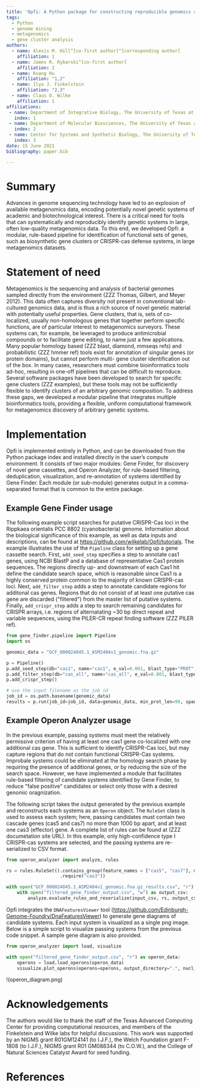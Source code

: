 ```yaml
---
title: 'Opfi: A Python package for constructing reproducible genomics and metagenomics mining pipelines'
tags:
  - Python
  - genome mining
  - metagenomics
  - gene cluster analysis
authors:
  - name: Alexis M. Hill^[co-first author]^[corresponding author]
    affiliation: 1
  - name: James R. Rybarski^[co-first author]
    affiliation: 2
  - name: Kuang Hu
    affiliation: "1,2"
  - name: Ilya J. Finkelstein
    affiliation: "2,3"
  - name: Claus O. Wilke
    affiliation: 1
affiliations:
 - name: Department of Integrative Biology, The University of Texas at Austin, Austin, Texas 78712, USA
   index: 1
 - name: Department of Molecular Biosciences, The University of Texas at Austin, Austin, Texas 78712, USA
   index: 2
 - name: Center for Systems and Synthetic Biology, The University of Texas at Austin, Austin, Texas, 78712, USA
   index: 3
date: 15 June 2021
bibliography: paper.bib

---
```


# Summary

Advances in genome sequencing technology have led to an explosion of available metagenomics data, encoding potentially novel genetic systems of academic and biotechnological interest. There is a critical need for tools that can systematically and reproducibly identify genetic systems in large, often low-quality metagenomics data. To this end, we developed Opfi: a modular, rule-based pipeline for identification of functional sets of genes, such as biosynthetic gene clusters or CRISPR-cas defense systems, in large metagenomics datasets. 

# Statement of need

Metagenomics is the sequencing and analysis of bacterial genomes sampled directly from the environment (ZZZ Thomas, Gilbert, and Meyer 2012). This data often captures diversity not present in conventional lab-cultured genomics data, and is thus a rich source of novel genetic material with potentially useful properties. Gene clusters, that is, sets of co-localized, usually non-homologous genes that together perform specific functions, are of particular interest to metagenomics surveyors. These systems can, for example, be leveraged to produce antimicrobial compounds or to facilitate gene editing, to name just a few applications. Many popular homology based (ZZZ blast, diamond, mmseqs refs) and probabilistic (ZZZ hmmer ref) tools exist for annotation of singular genes (or protein domains), but cannot perform multi- gene cluster identification out of the box. In many cases, researchers must combine bioinformatics tools ad-hoc, resulting in one-off pipelines that can be difficult to reproduce. Several software packages have been developed to search for specific gene clusters (ZZZ examples), but these tools may not be sufficiently flexible to identify clusters of an arbitrary genomic composition. To address these gaps, we developed a modular pipeline that integrates multiple bioinformatics tools, providing a flexible, uniform computational framework for metagenomics discovery of arbitrary genetic systems.

# Implementation

Opfi is implemented entirely in Python, and can be downloaded from the Python package index and installed directly in the user’s compute environment. It consists of two major modules: Gene Finder, for discovery of novel gene cassettes, and Operon Analyzer, for rule-based filtering, deduplication, visualization, and re-annotation of systems identified by Gene Finder. Each module (or sub-module) generates output in a comma-separated format that is common to the entire package.

## Example Gene Finder usage

The following example script searches for putative CRISPR-Cas loci in the Rippkaea orientalis PCC 8802 (cyanobacteria) genome. Information about the biological significance of this example, as well as data inputs and descriptions, can be found at https://github.com/wilkelab/Opfi/tutorials. The example illustrates the use of the `Pipeline` class for setting up a gene cassette search. First, `add_seed_step` specifies a step to annotate cas1 genes, using NCBI BlastP and a database of representative Cas1 protein sequences. The regions directly up- and downstream of each Cas1 hit define the candidate search space, which is reasonable since Cas1 is a highly conserved protein common to the majority of known CRISPR-cas loci. Next, `add_filter_step` adds a step to annotate candidate regions for additonal cas genes. Regions that do not consist of at least one putative cas gene are discarded ("filtered") from the master list of putative systems. Finally, `add_crispr_step` adds a step to search remaining candidates for CRISPR arrays, i.e. regions of alternatating ~30 bp direct repeat and variable sequences, using the PILER-CR repeat finding software (ZZZ PILER ref). 

```python
from gene_finder.pipeline import Pipeline
import os

genomic_data = "GCF_000024045.1_ASM2404v1_genomic.fna.gz"

p = Pipeline()
p.add_seed_step(db="cas1", name="cas1", e_val=0.001, blast_type="PROT", num_threads=1)
p.add_filter_step(db="cas_all", name="cas_all", e_val=0.001, blast_type="PROT", num_threads=1)
p.add_crispr_step()

# use the input filename as the job id
job_id = os.path.basename(genomic_data)
results = p.run(job_id=job_id, data=genomic_data, min_prot_len=90, span=10000, gzip=True)
```

## Example Operon Analyzer usage

In the previous example, passing systems must meet the relatively permissive criterion of having at least one cas1 gene co-localized with one additional cas gene. This is sufficient to identify CRISPR-Cas loci, but may capture regions that do not contain functional CRISPR-Cas systems. Improbale systems could be eliminated at the homology search phase by requiring the presence of additional genes, or by reducing the size of the search space. However, we have implemented a module that facilitates rule-based filtering of candidate systems identified by Gene Finder, to reduce "false positive" candidates or select only those with a desired genomic oragnization. 

The following script takes the output generated by the previous example and reconstructs each systems as an `Operon` object. The `RuleSet` class is used to assess each system; here, passing candidates must contain two cascade genes (cas5 and cas7) no more than 1000 bp apart, and at least one cas3 (effector) gene. A complete list of rules can be found at (ZZZ documetation site URL). In this example, only high-confidence type I CRISPR-cas systems are selected, and the passing systems are re-serialized to CSV format. 

```python
from operon_analyzer import analyze, rules

rs = rules.RuleSet().contains_group(feature_names = ["cas5", "cas7"], max_gap_distance_bp = 1000) \
                    .require("cas3"))

with open("GCF_000024045.1_ASM2404v1_genomic.fna.gz_results.csv", "r") as input_csv:
    with open("filtered_gene_finder_output.csv", "w") as output_csv:
        analyze.evaluate_rules_and_reserialize(input_csv, rs, output_csv)
```

Opfi integrates the `DNAFeaturesViewer` tool (https://github.com/Edinburgh-Genome-Foundry/DnaFeaturesViewer) to generate gene diagrams of candidate systems. Each input system is visualized as a single png image. Below is a simple script to visualize passing systems from the previous code snippet. A sample gene diagram is also provided. 

```python
from operon_analyzer import load, visualize

with open("filtered_gene_finder_output.csv", "r") as operon_data:
    operons = load.load_operons(operon_data)
    visualize.plot_operons(operons=operons, output_directory=".", nucl_per_line=25000)
```

!(operon_diagram.png)

# Acknowledgements

The authors would like to thank the staff of the Texas Advanced Computing Center for providing
computational resources, and members of the Finkelstein and Wilke labs for helpful
discussions. This work was supported by an NIGMS grant R01GM124141 (to I.J.F.), the Welch
Foundation grant F-1808 (to I.J.F.), NIGMS grant R01 GM088344 (to C.O.W.), and the College
of Natural Sciences Catalyst Award for seed funding.

# References